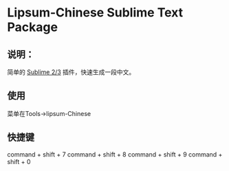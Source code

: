 # Lipsum-Chinese Sublime Text Package

## 说明：

简单的 [Sublime 2/3](http://www.sublimetext.com/) 插件，快速生成一段中文。

## 使用

菜单在Tools->lipsum-Chinese

## 快捷键

command + shift + 7
command + shift + 8
command + shift + 9
command + shift + 0

